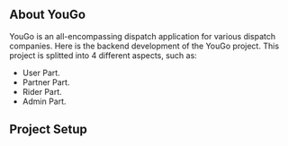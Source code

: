 

## About YouGo 

YouGo is an all-encompassing dispatch application for various dispatch companies. 
Here is the backend development of the YouGo project. This project is splitted into 4 different aspects, such as:

- User Part.
- Partner Part.
- Rider Part.
- Admin Part.

## Project Setup


